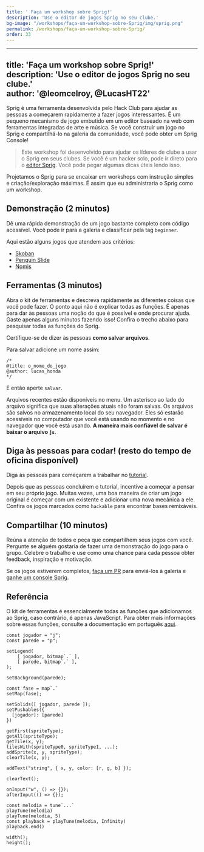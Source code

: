 ```yaml
---
title: ' Faça um workshop sobre Sprig!'
description: 'Use o editor de jogos Sprig no seu clube.'  
bg-image: "/workshops/faça-um-workshop-sobre-Sprig/img/sprig.png"
permalink: /workshops/faça-um-workshop-sobre-Sprig/
order: 33
---
```

---
title: 'Faça um workshop sobre Sprig!'
description: 'Use o editor de jogos Sprig no seu clube.'  
author: '@leomcelroy, @LucasHT22'
---

[](img/screenshot.jpg)

Sprig é uma ferramenta desenvolvida pelo Hack Club para ajudar as pessoas a começarem rapidamente a fazer jogos interessantes. É um pequeno mecanismo de jogo embutido em um editor baseado na web com ferramentas integradas de arte e música. Se você construir um jogo no Sprig e compartilhá-lo na galeria da comunidade, você pode obter um Sprig Console!

>Este workshop foi desenvolvido para ajudar os líderes de clube a usar o Sprig em seus clubes. Se você é um hacker solo, pode ir direto para o [editor Sprig](editor.sprig.hackclub.com). Você pode pegar algumas dicas úteis lendo isso.

[](img/penguin_slide.png)

Projetamos o Sprig para se encaixar em workshops com instrução simples e criação/exploração máximas. É assim que eu administraria o Sprig como um workshop.

## Demonstração (2 minutos)

Dê uma rápida demonstração de um jogo bastante completo com código acessível. Você pode ir para a galeria e classificar pela tag `beginner`.
[](img/galleryrl.png)

Aqui estão alguns jogos que atendem aos critérios:

- [Skoban](https://editor.sprig.hackclub.com/?file=https://raw.githubusercontent.com/hackclub/sprig/main/games/sokoban.js)
- [Penguin Slide](https://editor.sprig.hackclub.com/?file=https://raw.githubusercontent.com/hackclub/sprig/main/games/penguin_slide.js)
- [Nomis](https://editor.sprig.hackclub.com/?file=https://raw.githubusercontent.com/hackclub/sprig/main/games/nomis.js)

## Ferramentas (3 minutos)

Abra o kit de ferramentas e descreva rapidamente as diferentes coisas que você pode fazer. O ponto aqui não é explicar todas as funções. É apenas para dar às pessoas uma noção do que é possível e onde procurar ajuda. Gaste apenas alguns minutos fazendo isso! Confira o trecho abaixo para pesquisar todas as funções do Sprig.

Certifique-se de dizer às pessoas **como salvar arquivos**. 

Para salvar adicione um nome assim:

```
/*
@title: o_nome_do_jogo
@author: lucas_honda
*/
```

E então aperte `salvar`.

Arquivos recentes estão disponíveis no menu. Um asterisco ao lado do arquivo significa que suas alterações atuais não foram salvas. Os arquivos são salvos no armazenamento local do seu navegador. Eles só estarão acessíveis no computador que você está usando no momento e no navegador que você está usando. **A maneira mais confiável de salvar é baixar o arquivo `js`**.

## Diga às pessoas para codar! (resto do tempo de oficina disponível)

Diga às pessoas para começarem a trabalhar no [tutorial](https://editor.sprig.hackclub.com/?id=47c2809923efc54b4ae6b2c2d444274a).

Depois que as pessoas concluírem o tutorial, incentive a começar a pensar em seu próprio jogo. Muitas vezes, uma boa maneira de criar um jogo original é começar com um existente e adicionar uma nova mecânica a ele. Confira os jogos marcados como `hackable` para encontrar bases remixáveis.

## Compartilhar (10 minutos)

Reúna a atenção de todos e peça que compartilhem seus jogos com você. Pergunte se alguém gostaria de fazer uma demonstração do jogo para o grupo. Celebre o trabalho e use como uma chance para cada pessoa obter feedback, inspiração e motivação.

Se os jogos estiverem completos, [faça um PR](https://sprig.hackclub.com/share) para enviá-los à galeria e [ganhe um console Sprig](https://sprig.hackclub.com/).

[](img/file.png)

## Referência

O kit de ferramentas é essencialmente todas as funções que adicionamos ao Sprig, caso contrário, é apenas JavaScript. Para obter mais informações sobre essas funções, consulte a documentação em português [aqui](https://github.com/hack-club-brasil/sprig-docs-portuguese).

```
const jogador = "j";
const parede = "p";

setLegend(
    [ jogador, bitmap`.` ],
    [ parede, bitmap`.` ],
);

setBackground(parede);

const fase = map`.`
setMap(fase);

setSolids([ jogador, parede ]);
setPushables({
  [jogador]: [parede]
})

getFirst(spriteType);
getAll(spriteType);
getTile(x, y);
tilesWith(spriteType0, spriteType1, ...);
addSprite(x, y, spriteType);
clearTile(x, y);

addText("string", { x, y, color: [r, g, b] });

clearText();

onInput("w", () => {});
afterInput(() => {});

const melodia = tune`...`
playTune(melodia)
playTune(melodia, 5)
const playback = playTune(melodia, Infinity)
playback.end()

width();
height();
```
